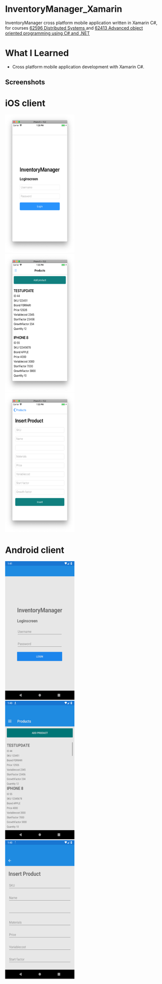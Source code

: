 # InventoryManager_Xamarin
InventoryManager cross platform mobile application written in Xamarin C#, for courses [62596 Distributed Systems
](https://kurser.dtu.dk/course/62596) and [62413 Advanced object oriented programming using C# and .NET
](https://kurser.dtu.dk/course/62413)

# What I Learned
* Cross platform mobile application development with Xamarin C#.

## Screenshots
# iOS client
<div>
<img src="/Screenshots/Xamarin iOS-screens/Login_1.png?raw=true" height="450" width="225"/>
</div>

<div>
<img src="/Screenshots/Xamarin iOS-screens/Products.png?raw=true" height="450" width="225"/>
</div>

<div>
<img src="/Screenshots/Xamarin iOS-screens/Products_insert.png?raw=true" height="450" width="225"/>
</div>

# Android client
<div>
<img src="/Screenshots/Xamarin Android-screens/Screenshot_1557747664.png?raw=true" height="450" width="225"/>
</div>

<div>
<img src="/Screenshots/Xamarin Android-screens/Screenshot_1557747787.png?raw=true" height="450" width="225"/>
</div>

<div>
<img src="/Screenshots/Xamarin Android-screens/Screenshot_1557747811.png?raw=true" height="450" width="225"/>
</div>

